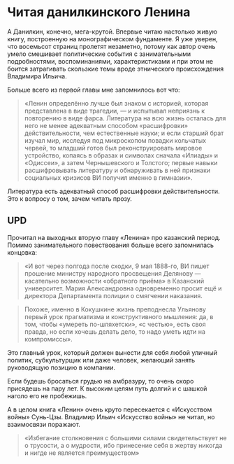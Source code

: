 
# Читая данилкинского Ленина

А Данилкин, конечно, мега-крутой. Впервые читаю настолько живую книгу, построенную на монографическом фундаменте. Я уже уверен, что восемьсот страниц пролетят незаметно, потому как автор очень умело смешивает политические события с занимательными подробностями, воспоминаниями, характеристиками и при этом не боится затрагивать скользкие темы вроде этнического происхождения Владимира Ильича.

Больше всего из первой главы мне запомнилось вот что:

> «Ленин определённо лучше был знаком с историей, которая представлена в виде трагедии, — и испытывал неприязнь к повторению в виде фарса. Литература на всю жизнь осталась для него не менее адекватным способом «расшифровки» действительности, чем естественные науки; и если старший брат изучал мир, исследуя под микроскопом повадки кольчатых червей, то младший готов был реконструировать мировое устройство, копаясь в образах и символах сначала «Илиады» и «Одиссеи», а затем Чернышевского и Толстого; первые навыки расшифровывать литературу и обнаруживать в ней признаки социальных кризисов ВИ получил именно в гимназии».

Литература есть адекватный способ расшифровки действительности. Это к вопросу о том, зачем читать прозу.

## UPD
Прочитал на выходных вторую главу «Ленина» про казанский период. Помимо занимательного повествования больше всего запомнилась концовка:

> «И вот через полгода после сходки, 9 мая 1888-го, ВИ пишет прошение министру народного просвещения Делянову — касательно возможности «обратного приёма» в Казанский университет. Мария Александровна одновременно просит ещё и директора Департамента полиции о смягчении наказания. 

> Похоже, именно в Кокушкине жизнь преподнесла Ульянову первый урок прагматизма и конструктивного мышления: да, в том, чтобы «умереть по-шляхетски», «с честью», есть своя правда, но если хочешь делать дело, то надо уметь идти на компромиссы».

Это главный урок, который должен вынести для себя любой уличный политик, субкультурщик или даже человек, желающий занять руководящую позицию в компании. 

Если будешь бросаться грудью на амбразуру, то очень скоро присядешь на пару лет. К высоким целям путь долгий и с шашкой наголо его не пробежишь.

А в целом книга «Ленин» очень круто пересекается с «Искусством войны» Сунь-Цзы. Владимир Ильич «Искусство войны» не читал, но взаимосвязи поражают.

> «Избегание столкновения с большими силами свидетельствует не о трусости, а о мудрости, ибо принесение себя в жертву никогда и нигде не является преимуществом»